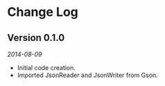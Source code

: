 Change Log
==========

## Version 0.1.0

_2014-08-09_

 * Initial code creation.
 * Imported JsonReader and JsonWriter from Gson.

